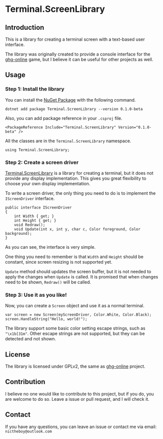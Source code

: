Terminal.ScreenLibrary
======================

## Introduction

This is a library for creating a terminal screen 
with a text-based user interface.

The library was originally created to provide a
console interface for the [ghg-online](https://github.com/ghg-online/ghg-online)
game, but I believe it can be useful for other
projects as well.

## Usage

### Step 1: Install the library

You can install the [NuGet Package](https://www.nuget.org/packages/Terminal.ScreenLibrary/0.1.0-beta)
with the following command.
```
dotnet add package Terminal.ScreenLibrary --version 0.1.0-beta
```

Also, you can add package reference in 
your `.csproj` file.
```
<PackageReference Include="Terminal.ScreenLibrary" Version="0.1.0-beta" />
```

All the classes are in the `Terminal.ScreenLibrary` namespace.
```
using Terminal.ScreenLibrary;
```


### Step 2: Create a screen driver

[Terminal.ScreenLibrary](https://github.com/ghg-online/Terminal.ScreenLibrary)
is a library for creating a terminal,
but it does not provide any display implementation.
This gives you great flexibility to choose
your own display implementation.


To write a screen driver, the only thing
you need to do is to implement the `IScreenDriver` interface.
```
public interface IScreenDriver
{
    int Width { get; }
    int Height { get; }
    void Redraw();
    void Update(int x, int y, char c, Color foreground, Color background);
}
```
As you can see, the interface is very simple.

One thing you need to remember is that `Width`
and `Height` should be constant, since screen
resizing is not supported yet.

`Update` method should updates the screen buffer, but it is not needed
to apply the changes when `Update` is called.
It is promised that when changes need to be shown,
`Redraw()` will be called.

### Step 3: Use it as you like!

Now, you can create
a `Screen` object and use it as a normal terminal.
```
var screen = new Screen(myScreenDriver, Color.White, Color.Black);
screen.HandleString("Hello, world!");
```

The library support some basic color setting escape
strings, such as `"\x1b[31m"`. Other escape strings
are not supported, but they can be detected and not shown.

## License
The library is licensed under GPLv2, the same
as [ghg-online](https://github.com/ghg-online/ghg-online)
project.

## Contribution
I believe no one would like to contribute to this
project, but if you do, you are welcome to do so.
Leave a issue or pull request, and I will check it.

## Contact
If you have any questions, you can leave an issue
or contact me via email: `nictheboy@outlook.com`